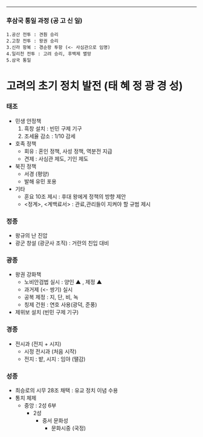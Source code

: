 
---
### 후삼국 통일 과정 (공 고 신 일)
	1.공산 전투 : 견훤 승리
	2.고창 전투 : 왕권 승리
	3.신라 항복 : 경순왕 투항 (<- 사심관으로 임명)
	4.일리천 전투 : 고려 승리, 후백제 멸망
	5.삼국 통일
# 고려의 초기 정치 발전 (태 혜 정 광 경 성)
### 태조
- 민생 안정책 
	1. 흑창 설치 : 빈민 구제 기구
	2. 조세율 감소 : 1/10 감세
- 호족 정책
	- 회유 : 혼인 정책, 사성 정책, 역분전 지급
	- 견제 : 사심관 제도, 기인 제도
- 북진 정책
	- 서경 (평양)
	- 발해 유민 포용
- 기타
	- 훈요 10조 제시 : 후대 왕에게 정책의 방향 제안
	- <정계>, <계백료서> : 관료,관리들이 지켜야 할 규범 제시
### 정종
- 왕규의 난 진압
- 광군 창설 (광군사 조직) : 거란의 친입 대비
### 광종
- 왕권 강화책 
	- 노비안검법 실시 : 양인 ▲ , 제정 ▲
	- 과거제 (<- 쌍기) 실시 
	- 공복 제정 : 지, 단, 비, 녹
	- 칭제 건원 : 연호 사용(광덕, 준풍)
- 제위보 설치 (빈민 구제 기구)
### 경종
- 전시과 (전지 + 시지)
	- 시정 전시과 (처음 시작)
	- 전지 : 밭, 시지 : 임야 (땔감)
### 성종
- 최승로의 시무 28조 채택 : 유교 정치 이념 수용
- 통치 체제
	- 중앙 : 2성 6부
		- 2성 
			- 중서 문화성 
				- 문화시중 (국정)